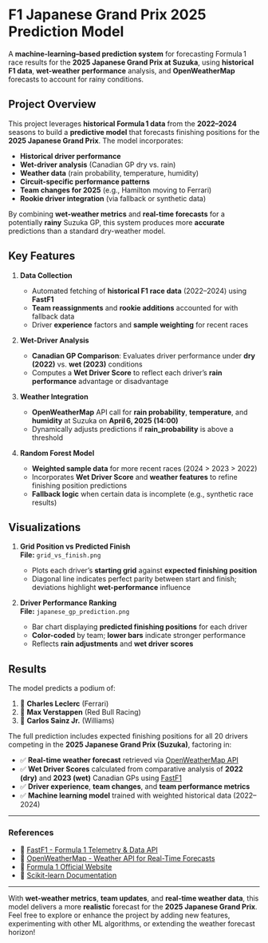 # F1 Japanese Grand Prix 2025 Prediction Model

A **machine-learning–based prediction system** for forecasting Formula 1 race results for the **2025 Japanese Grand Prix at Suzuka**, using **historical F1 data**, **wet-weather performance** analysis, and **OpenWeatherMap** forecasts to account for rainy conditions.

## Project Overview

This project leverages **historical Formula 1 data** from the **2022–2024** seasons to build a **predictive model** that forecasts finishing positions for the **2025 Japanese Grand Prix**. The model incorporates:

- **Historical driver performance**  
- **Wet-driver analysis** (Canadian GP dry vs. rain)  
- **Weather data** (rain probability, temperature, humidity)  
- **Circuit-specific performance patterns**  
- **Team changes for 2025** (e.g., Hamilton moving to Ferrari)  
- **Rookie driver integration** (via fallback or synthetic data)

By combining **wet-weather metrics** and **real-time forecasts** for a potentially **rainy** Suzuka GP, this system produces more **accurate** predictions than a standard dry-weather model.

## Key Features

1. **Data Collection**  
   - Automated fetching of **historical F1 race data** (2022–2024) using **FastF1**  
   - **Team reassignments** and **rookie additions** accounted for with fallback data  
   - Driver **experience** factors and **sample weighting** for recent races

2. **Wet-Driver Analysis**  
   - **Canadian GP Comparison**: Evaluates driver performance under **dry (2022)** vs. **wet (2023)** conditions  
   - Computes a **Wet Driver Score** to reflect each driver’s **rain performance** advantage or disadvantage

3. **Weather Integration**  
   - **OpenWeatherMap** API call for **rain probability**, **temperature**, and **humidity** at Suzuka on **April 6, 2025 (14:00)**  
   - Dynamically adjusts predictions if **rain_probability** is above a threshold

4. **Random Forest Model**  
   - **Weighted sample data** for more recent races (2024 > 2023 > 2022)  
   - Incorporates **Wet Driver Score** and **weather features** to refine finishing position predictions  
   - **Fallback logic** when certain data is incomplete (e.g., synthetic race results)

## Visualizations

1. **Grid Position vs Predicted Finish**  
   **File:** `grid_vs_finish.png`  
   - Plots each driver’s **starting grid** against **expected finishing position**  
   - Diagonal line indicates perfect parity between start and finish; deviations highlight **wet-performance** influence

2. **Driver Performance Ranking**  
   **File:** `japanese_gp_prediction.png`  
   - Bar chart displaying **predicted finishing positions** for each driver  
   - **Color-coded** by team; **lower bars** indicate stronger performance  
   - Reflects **rain adjustments** and **wet driver scores**

## Results

The model predicts a podium of:

1. 🥇 **Charles Leclerc** (Ferrari)  
2. 🥈 **Max Verstappen** (Red Bull Racing)  
3. 🥉 **Carlos Sainz Jr.** (Williams)

The full prediction includes expected finishing positions for all 20 drivers competing in the **2025 Japanese Grand Prix (Suzuka)**, factoring in:

- ✅ **Real-time weather forecast** retrieved via [OpenWeatherMap API](https://openweathermap.org/api)  
- ✅ **Wet Driver Scores** calculated from comparative analysis of **2022 (dry)** and **2023 (wet)** Canadian GPs using [FastF1](https://theoehrly.github.io/Fast-F1/)  
- ✅ **Driver experience**, **team changes**, and **team performance metrics**  
- ✅ **Machine learning model** trained with weighted historical data (2022–2024)

---

### References

- 🔗 [FastF1 - Formula 1 Telemetry & Data API](https://theoehrly.github.io/Fast-F1/)  
- 🔗 [OpenWeatherMap - Weather API for Real-Time Forecasts](https://openweathermap.org/api)  
- 🔗 [Formula 1 Official Website](https://www.formula1.com/)  
- 🔗 [Scikit-learn Documentation](https://scikit-learn.org/stable/)  

---

With **wet-weather metrics**, **team updates**, and **real-time weather data**, this model delivers a more **realistic** forecast for the **2025 Japanese Grand Prix**. Feel free to explore or enhance the project by adding new features, experimenting with other ML algorithms, or extending the weather forecast horizon!  
